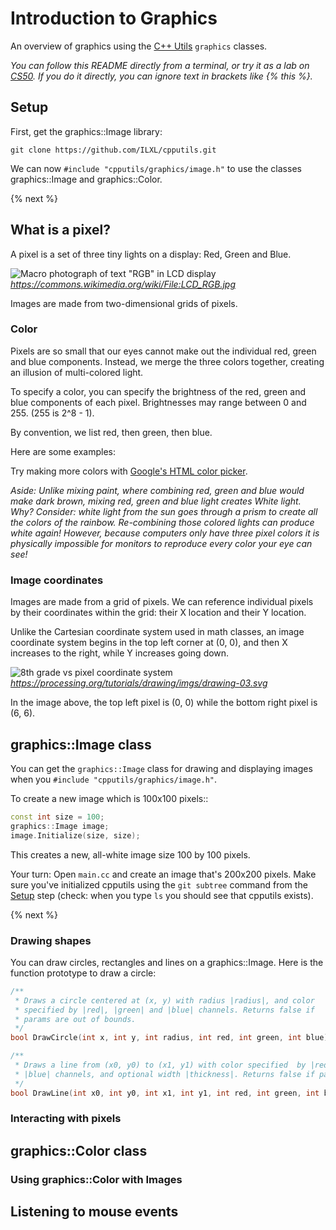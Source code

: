 # Introduction to Graphics

An overview of graphics using the [C++ Utils](https://github.com/ILXL/cpputils) ``graphics`` classes.

*You can follow this README directly from a terminal, or try it as a lab on [CS50](https://lab.cs50.io/ILXL-guides/intro-to-graphics/). If you do it directly, you can ignore text in brackets like {% this %}.*

## Setup

First, get the graphics::Image library:

```
git clone https://github.com/ILXL/cpputils.git
```

We can now ``#include "cpputils/graphics/image.h"`` to use the classes graphics::Image and graphics::Color.

{% next %}

## What is a pixel?

A pixel is a set of three tiny lights on a display: Red, Green and Blue.

![Macro photograph of text "RGB" in LCD display](https://upload.wikimedia.org/wikipedia/commons/7/70/LCD_RGB.jpg)
*https://commons.wikimedia.org/wiki/File:LCD_RGB.jpg*

Images are made from two-dimensional grids of pixels.

### Color

Pixels are so small that our eyes cannot make out the individual red, green and blue components. Instead, we merge the three colors together, creating an illusion of multi-colored light.

To specify a color, you can specify the brightness of the red, green and blue components of each pixel. Brightnesses may range between 0 and 255. (255 is 2^8 - 1).

By convention, we list red, then green, then blue.

Here are some examples:


Try making more colors with [Google's HTML color picker](https://www.google.com/search?q=color+picker).

*Aside: Unlike mixing paint, where combining red, green and blue would make dark brown, mixing red, green and blue light creates White light. Why? Consider: white light from the sun goes through a prism to create all the colors of the rainbow. Re-combining those colored lights can produce white again! However, because computers only have three pixel colors it is physically impossible for monitors to reproduce every color your eye can see!*

### Image coordinates

Images are made from a grid of pixels. We can reference individual pixels by their coordinates within the grid: their X location and their Y location.

Unlike the Cartesian coordinate system used in math classes, an image coordinate system begins in the top left corner at (0, 0), and then X increases to the right, while Y increases going down.

![8th grade vs pixel coordinate system](https://processing.org/tutorials/drawing/imgs/drawing-03.svg)
*https://processing.org/tutorials/drawing/imgs/drawing-03.svg*

In the image above, the top left pixel is (0, 0) while the bottom right pixel is (6, 6).

## graphics::Image class

You can get the ``graphics::Image`` class for drawing and displaying images when you ``#include "cpputils/graphics/image.h"``.

To create a new image which is 100x100 pixels::

```cpp
const int size = 100;
graphics::Image image;
image.Initialize(size, size);
```

This creates a new, all-white image size 100 by 100 pixels.

Your turn: Open ``main.cc`` and create an image that's 200x200 pixels. Make sure you've initialized cpputils using the ``git subtree`` command from the [Setup](#setup) step (check: when you type ``ls`` you should see that cpputils exists).

{% next %}

### Drawing shapes

You can draw circles, rectangles and lines on a graphics::Image. Here is the function prototype to draw a circle:

```cpp
/**
 * Draws a circle centered at (x, y) with radius |radius|, and color
 * specified by |red|, |green| and |blue| channels. Returns false if
 * params are out of bounds.
 */
bool DrawCircle(int x, int y, int radius, int red, int green, int blue);
```

```cpp
/**
 * Draws a line from (x0, y0) to (x1, y1) with color specified  by |red|, |green| and
 * |blue| channels, and optional width |thickness|. Returns false if params are out of bounds.
 */
bool DrawLine(int x0, int y0, int x1, int y1, int red, int green, int blue, int thickness = 1);
```

### Interacting with pixels

## graphics::Color class

### Using graphics::Color with Images

## Listening to mouse events
